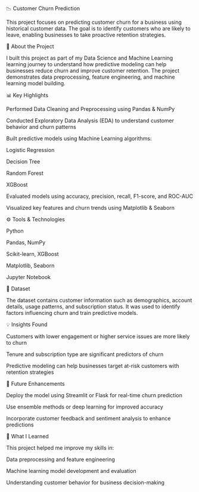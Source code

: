 📉 Customer Churn Prediction

This project focuses on predicting customer churn for a business using historical customer data. The goal is to identify customers who are likely to leave, enabling businesses to take proactive retention strategies.

📖 About the Project

I built this project as part of my Data Science and Machine Learning learning journey to understand how predictive modeling can help businesses reduce churn and improve customer retention. The project demonstrates data preprocessing, feature engineering, and machine learning model building.

📊 Key Highlights

Performed Data Cleaning and Preprocessing using Pandas & NumPy

Conducted Exploratory Data Analysis (EDA) to understand customer behavior and churn patterns

Built predictive models using Machine Learning algorithms:

Logistic Regression

Decision Tree

Random Forest

XGBoost

Evaluated models using accuracy, precision, recall, F1-score, and ROC-AUC

Visualized key features and churn trends using Matplotlib & Seaborn

⚙️ Tools & Technologies

Python

Pandas, NumPy

Scikit-learn, XGBoost

Matplotlib, Seaborn

Jupyter Notebook

📁 Dataset

The dataset contains customer information such as demographics, account details, usage patterns, and subscription status. It was used to identify factors influencing churn and train predictive models.

💡 Insights Found

Customers with lower engagement or higher service issues are more likely to churn

Tenure and subscription type are significant predictors of churn

Predictive modeling can help businesses target at-risk customers with retention strategies

🚀 Future Enhancements

Deploy the model using Streamlit or Flask for real-time churn prediction

Use ensemble methods or deep learning for improved accuracy

Incorporate customer feedback and sentiment analysis to enhance predictions

🧠 What I Learned

This project helped me improve my skills in:

Data preprocessing and feature engineering

Machine learning model development and evaluation

Understanding customer behavior for business decision-making
